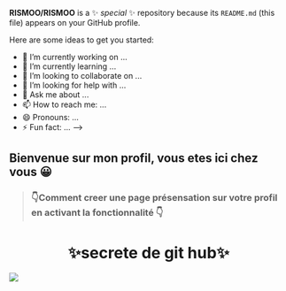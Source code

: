 
**RISMOO/RISMOO** is a ✨ _special_ ✨ repository because its `README.md` (this file) appears on your GitHub profile.

Here are some ideas to get you started:

- 🔭 I’m currently working on ...
- 🌱 I’m currently learning ...
- 👯 I’m looking to collaborate on ...
- 🤔 I’m looking for help with ...
- 💬 Ask me about ...
- 📫 How to reach me: ...
- 😄 Pronouns: ...
- ⚡ Fun fact: ...
-->
## Bienvenue sur mon profil, vous etes ici chez vous 😀
> ### 👇Comment creer une page présensation sur votre profil en activant la fonctionnalité 👇
<h1 align="center"> ✨secrete de git hub✨</h1>

 ![](https://media.giphy.com/media/QvSqKdU7PCRTaKQkNX/giphy.gif)
